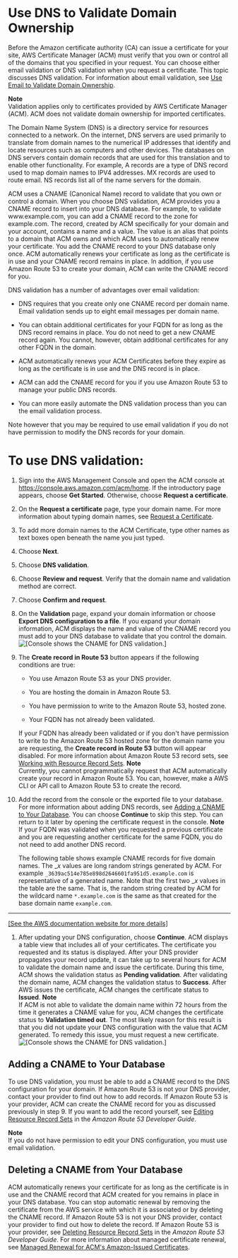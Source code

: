 # Use DNS to Validate Domain Ownership<a name="gs-acm-validate-dns"></a>

Before the Amazon certificate authority \(CA\) can issue a certificate for your site, AWS Certificate Manager \(ACM\) must verify that you own or control all of the domains that you specified in your request\. You can choose either email validation or DNS validation when you request a certificate\. This topic discusses DNS validation\. For information about email validation, see [Use Email to Validate Domain Ownership](gs-acm-validate-email.md)\. 

**Note**  
Validation applies only to certificates provided by AWS Certificate Manager \(ACM\)\. ACM does not validate domain ownership for imported certificates\. 

The Domain Name System \(DNS\) is a directory service for resources connected to a network\. On the internet, DNS servers are used primarily to translate from domain names to the numerical IP addresses that identify and locate resources such as computers and other devices\. The databases on DNS servers contain domain records that are used for this translation and to enable other functionality\. For example, A records are a type of DNS record used to map domain names to IPV4 addresses\. MX records are used to route email\. NS records list all of the name servers for the domain\. 

ACM uses a CNAME \(Canonical Name\) record to validate that you own or control a domain\. When you choose DNS validation, ACM provides you a CNAME record to insert into your DNS database\. For example, to validate www\.example\.com, you can add a CNAME record to the zone for example\.com\. The record, created by ACM specifically for your domain and your account, contains a name and a value\. The value is an alias that points to a domain that ACM owns and which ACM uses to automatically renew your certificate\. You add the CNAME record to your DNS database only once\. ACM automatically renews your certificate as long as the certificate is in use and your CNAME record remains in place\. In addition, if you use Amazon Route 53 to create your domain, ACM can write the CNAME record for you\. 

DNS validation has a number of advantages over email validation:

+ DNS requires that you create only one CNAME record per domain name\. Email validation sends up to eight email messages per domain name\.

+ You can obtain additional certificates for your FQDN for as long as the DNS record remains in place\. You do not need to get a new CNAME record again\. You cannot, however, obtain additional certificates for any other FQDN in the domain\.

+ ACM automatically renews your ACM Certificates before they expire as long as the certificate is in use and the DNS record is in place\.

+ ACM can add the CNAME record for you if you use Amazon Route 53 to manage your public DNS records\.

+ You can more easily automate the DNS validation process than you can the email validation process\.

 Note however that you may be required to use email validation if you do not have permission to modify the DNS records for your domain\. 

# To use DNS validation:<a name="gs-acm-use-dns"></a>

1. Sign into the AWS Management Console and open the ACM console at [https://console\.aws\.amazon\.com/acm/home](https://console.aws.amazon.com/acm/home)\. If the introductory page appears, choose **Get Started**\. Otherwise, choose **Request a certificate**\. 

1. On the **Request a certificate** page, type your domain name\. For more information about typing domain names, see [Request a Certificate](gs-acm-request.md)\.

1. To add more domain names to the ACM Certificate, type other names as text boxes open beneath the name you just typed\.

1. Choose **Next**\.

1. Choose **DNS validation**\.

1. Choose **Review and request**\. Verify that the domain name and validation method are correct\.

1. Choose **Confirm and request**\.

1. On the **Validation** page, expand your domain information or choose **Export DNS configuration to a file**\. If you expand your domain information, ACM displays the name and value of the CNAME record you must add to your DNS database to validate that you control the domain\.  
![\[Console shows the CNAME for DNS validation.\]](http://docs.aws.amazon.com/acm/latest/userguide/images/acm_dns_cname.png)

1. The **Create record in Route 53** button appears if the following conditions are true:

   + You use Amazon Route 53 as your DNS provider\.

   + You are hosting the domain in Amazon Route 53\.

   + You have permission to write to the Amazon Route 53, hosted zone\.

   + Your FQDN has not already been validated\.

   If your FQDN has already been validated or if you don't have permission to write to the Amazon Route 53 hosted zone for the domain name you are requesting, the **Create record in Route 53** button will appear disabled\. For more information about Amazon Route 53 record sets, see [Working with Resource Record Sets](http://docs.aws.amazon.com/Route53/latest/DeveloperGuide/rrsets-working-with.html)\. 
**Note**  
Currently, you cannot programmatically request that ACM automatically create your record in Amazon Route 53\. You can, however, make a AWS CLI or API call to Amazon Route 53 to create the record\.

1. Add the record from the console or the exported file to your database\. For more information about adding DNS records, see [Adding a CNAME to Your Database](#dns-add-cname)\. You can choose **Continue** to skip this step\. You can return to it later by opening the certificate request in the console\. 
**Note**  
If your FQDN was validated when you requested a previous certificate and you are requesting another certificate for the same FQDN, you do not need to add another DNS record\.

   The following table shows example CNAME records for five domain names\. The \_*x* values are long random strings generated by ACM\. For example `_3639ac514e785e898d2646601fa951d5.example.com` is representative of a generated name\. Note that the first two \_*x* values in the table are the same\. That is, the random string created by ACM for the wildcard name `*.example.com` is the same as that created for the base domain name `example.com`\.   
****    
[\[See the AWS documentation website for more details\]](http://docs.aws.amazon.com/acm/latest/userguide/gs-acm-validate-dns.html)

1. After updating your DNS configuration, choose **Continue**\. ACM displays a table view that includes all of your certificates\. The certificate you requested and its status is displayed\. After your DNS provider propagates your record update, it can take up to several hours for ACM to validate the domain name and issue the certificate\. During this time, ACM shows the validation status as **Pending validation**\. After validating the domain name, ACM changes the validation status to **Success**\. After AWS issues the certificate, ACM changes the certificate status to **Issued**\. 
**Note**  
 If ACM is not able to validate the domain name within 72 hours from the time it generates a CNAME value for you, ACM changes the certificate status to **Validation timed out**\. The most likely reason for this result is that you did not update your DNS configuration with the value that ACM generated\. To remedy this issue, you must request a new certificate\.   
![\[Console shows the CNAME for DNS validation.\]](http://docs.aws.amazon.com/acm/latest/userguide/images/acm_dns_table_view.png)

## Adding a CNAME to Your Database<a name="dns-add-cname"></a>

To use DNS validation, you must be able to add a CNAME record to the DNS configuration for your domain\. If Amazon Route 53 is not your DNS provider, contact your provider to find out how to add records\. If Amazon Route 53 is your provider, ACM can create the CNAME record for you as discussed previously in step 9\. If you want to add the record yourself, see [Editing Resource Record Sets](http://docs.aws.amazon.com/Route53/latest/DeveloperGuide/resource-record-sets-editing.html) in the *Amazon Route 53 Developer Guide*\. 

**Note**  
If you do not have permission to edit your DNS configuration, you must use email validation\.

## Deleting a CNAME from Your Database<a name="dns-delete-cname"></a>

ACM automatically renews your certificate for as long as the certificate is in use and the CNAME record that ACM created for you remains in place in your DNS database\. You can stop automatic renewal by removing the certificate from the AWS service with which it is associated or by deleting the CNAME record\. If Amazon Route 53 is not your DNS provider, contact your provider to find out how to delete the record\. If Amazon Route 53 is your provider, see [Deleting Resource Record Sets](http://docs.aws.amazon.com/Route53/latest/DeveloperGuide/resource-record-sets-deleting.html) in the *Amazon Route 53 Developer Guide*\. For more information about managed certificate renewal, see [Managed Renewal for ACM's Amazon\-Issued Certificates](managed-renewal.md)\. 